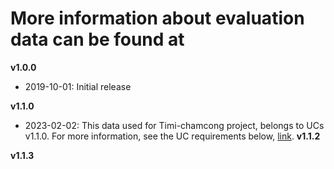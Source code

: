 # More information about evaluation data can be found at

**v1.0.0**
- 2019-10-01: Initial release

**v1.1.0**
- 2023-02-02: This data used for Timi-chamcong project, belongs to UCs v1.1.0. For more information, see the UC requirements below, [link](https://drive.google.com/drive/u/0/folders/1LthuIbbmI0GLgJ-SVCA74T-yLe8RQRip).
**v1.1.2**

**v1.1.3**

